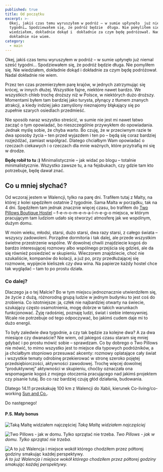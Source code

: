 ```yaml
---
published: true
title: Od początku
excerpt: >-
  Okej, jakiś czas temu wyruszyłem w podróż – w sumie upłynęło  już niemal sześć
  tygodni… Spodziewałem się, że podróż będzie  długa. Nie pomyliłem się. Nie
  wiedziałem, dokładnie dokąd i  dokładnie za czym będę podróżował. Nadal
  dokładnie nie wiem.
category:
  - main
---
```

Okej, jakiś czas temu wyruszyłem w podróż – w sumie upłynęło już niemal sześć tygodni… Spodziewałem się, że podróż będzie długa. Nie pomyliłem się. Nie wiedziałem, dokładnie dokąd i dokładnie za czym będę podróżował. Nadal dokładnie nie wiem.

Przez ten czas przemierzyłem parę krajów, w jednych zatrzymując się krócej, w innych dłużej. Wszystkie fajne, niektóre nawet bardzo. We wszystkich chleb trochę droższy niż w Polsce, w niektórych dużo droższy. Momentami byłem tam bardziej jako turysta, płynący z tłumem znanych atrakcji, a kiedy indziej jako zamyślony nieznajomy błąkający się po zupełnie szarych osiedlach przedmieść.

Nie sposób naraz wszystko streścić, w sumie nie jest mi nawet łatwo zacząć o tym opowiadać, bo nieszczególnie przywykłem do opowiadania. Jednak myślę sobie, że chyba warto. Bo czuję, że w przeciwnym razie te dwa sposoby życia – ten przed wyjazdem i ten po – będą się coraz bardziej rozjeżdżać, zamiast współgrać. Dlatego chciałbym Wam opowiadać o rzeczach ciekawych i o rzeczach dla mnie ważnych, które przytrafią mi się w drodze.

**Będę robił to tu :)** Minimalistycznie – jak widać po blogu – totalnie minimalistycznie. Wszystko zawsze tu, a na fejsbukach, czy gdzie tam kto potrzebuje, będę dawał znać.

## Co u mniej słychać?

Od wczoraj jestem w Walencji, tylko na parę dni. Trafiłem tutaj z Malty, na której z kolei spędziłem ostatnie 2 tygodnie. Sama Malta w porządku, tak na 4 dni. Spędziłem tam jednak znacznie więcej czasu, bo trafiłem do [Two Pillows Boutique Hostel](http://www.twopillowsmalta.com) – f-e-n-o-m-e-n-a-l-n-e-g-o miejsca, w którym pracującym tam ludziom udało się stworzyć atmosferę jak we wspólnym, dużym domu.

W moim wieku, młodsi, starsi, dużo starsi, dwa razy starsi, z całego świata – wszyscy zadowoleni. Porządne dormitoria i tak dalej, ale przede wszystkim świetne przestrzenie wspólne. W dowolnej chwili znajdziecie kogoś do bardzo interesującej rozmowy albo wspólnego przejścia się gdzieś, ale da się również posiedzieć w skupieniu. Wieczorem znajdziecie, choć nie szukaliście, kompanów do kolacji, a już po, przy przedłużającej się rozmowie, wypijecie kieliszek czy dwa wina. Na papierze każdy hostel chce tak wyglądać – tam to po prostu działa.

### Co dalej?

Dlaczego ja o tej Malcie? Bo w tym miejscu jednoznacznie utwierdziłem się, że życie z dużą, różnorodną grupą ludzie w jednym budynku to jest coś do zrobienia. Co istotniejsze: ja, człek nie najbardziej otwarty na świecie, szukający często osamotnienia, mogę dobrze w takich warunkach funkcjonować. Żyję radośniej, poznaję ludzi, świat i siebie intensywniej. Wcale nie potrzebuje od tego odpoczywać, bo jakimś cudem daje mi to dużo energii.

To były zaledwie dwa tygodnie, a czy tak będzie za kolejne dwa? A za dwa miesiące czy dwanaście? Nie wiem, od jakiegoś czasu staram się mniej gdybać i po prostu mówić sobie – sprawdzam. Co by dobrego o Two Pillows nie mówić, to mimo wszystko jest to miejsce dla typowych podróżników, a ja chciałbym stopniowo przesuwać akcenty: rozmowy oplatające cały świat i wszystkie tematy odrobinę przekierować w stronę szeroko pojętej przedsiębiorczości, aktywności zawodowej. Trochę więcej dowolnej “produktywnej” aktywności w skupieniu, choćby oznaczała ona wspomaganie kogoś z mojego otoczenia pracującego nad jakimś projektem czy pisanie tutaj. Bo co raz bardziej czuję głód działania, budowania. 

Dlatego 14.11 przeskakuję 100 km z Walencji do Xabii, kierunek Co-living/co-working [Sun and Co.](https://sun-and-co.com/).

Do następnego!





#### P.S. Mały bonus
![Taką Maltę widziałem najczęściej]({{site.baseurl}}/images/malta_as_i_see_it.jpg)
_Taką Maltę widziałem najczęściej_

![Two Pillows - jak w domu. Tylko sprzątać nie trzeba.]({{site.baseurl}}/images/two_pillows_common.jpg)
_Two Pillows - jak w domu. Tylko sprzątać nie trzeba._

![A to już Walencja i miejsce wokół którego chodziłem przez półtorej godziny smakując każdej perspektywy.]({{site.baseurl}}/images/valencia_impressed.jpg)
_A to już Walencja i miejsce wokół którego chodziłem przez półtorej godziny smakując każdej perspektywy._
